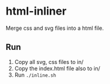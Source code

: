 # html-inliner

Merge css and svg files into a html file.

## Run

1. Copy all svg, css files to in/
2. Copy the index.html file also to in/
3. Run `./inline.sh`
